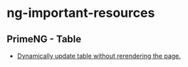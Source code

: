 # ng-important-resources

## PrimeNG - Table
  - [Dynamically update table without rerendering the page.](https://www.freakyjolly.com/angular-material-table-operations-using-dialog/#.XvXB888zbDc)
